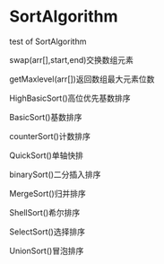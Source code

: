# SortAlgorithm
test of SortAlgorithm

swap(arr[],start,end)交换数组元素	

getMaxlevel(arr[])返回数组最大元素位数

HighBasicSort()高位优先基数排序

BasicSort()基数排序

counterSort()计数排序

QuickSort()单轴快排

binarySort()二分插入排序

MergeSort()归并排序

ShellSort()希尔排序

SelectSort()选择排序

UnionSort()冒泡排序
